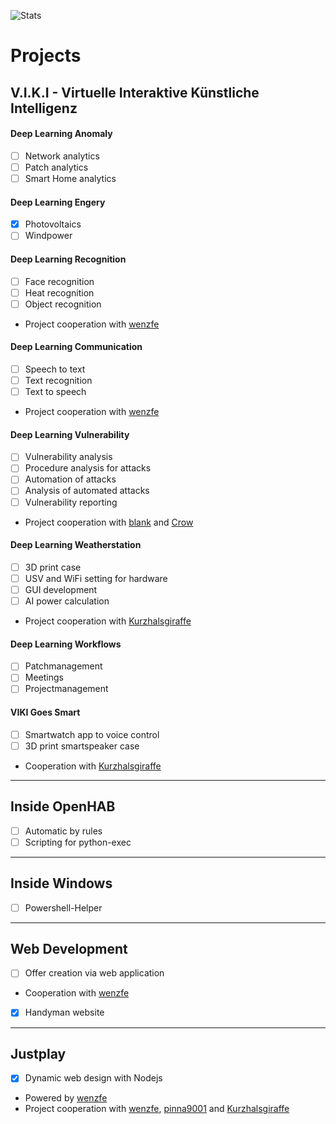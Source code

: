![Stats](https://github-readme-stats.vercel.app/api?username=fotox&theme=react&show_icons=true)

# Projects
## V.I.K.I - Virtuelle Interaktive Künstliche Intelligenz 
#### Deep Learning Anomaly
- [ ] Network analytics
- [ ] Patch analytics
- [ ] Smart Home analytics

#### Deep Learning Engery
- [x] Photovoltaics
- [ ] Windpower

#### Deep Learning Recognition
- [ ] Face recognition
- [ ] Heat recognition
- [ ] Object recognition
- Project cooperation with [wenzfe](https://github.com/wenzfe)

#### Deep Learning Communication
- [ ] Speech to text
- [ ] Text recognition
- [ ] Text to speech
- Project cooperation with [wenzfe](https://github.com/wenzfe)

#### Deep Learning Vulnerability
- [ ] Vulnerability analysis
- [ ] Procedure analysis for attacks
- [ ] Automation of attacks
- [ ] Analysis of automated attacks
- [ ] Vulnerability reporting
- Project cooperation with [blank](https://github.com/blanks-hub) and [Crow](https://github.com/InfoSec-Crow)

#### Deep Learning Weatherstation
- [ ] 3D print case
- [ ] USV and WiFi setting for hardware
- [ ] GUI development
- [ ] AI power calculation
- Project cooperation with [Kurzhalsgiraffe](https://github.com/Kurzhalsgiraffe)

#### Deep Learning Workflows
- [ ] Patchmanagement
- [ ] Meetings
- [ ] Projectmanagement

#### VIKI Goes Smart
- [ ] Smartwatch app to voice control 
- [ ] 3D print smartspeaker case
- Cooperation with [Kurzhalsgiraffe](https://github.com/Kurzhalsgiraffe)

---

## Inside OpenHAB
- [ ] Automatic by rules
- [ ] Scripting for python-exec

---

## Inside Windows
- [ ] Powershell-Helper

----

## Web Development
- [ ] Offer creation via web application
- Cooperation with [wenzfe](https://github.com/wenzfe)
- [x] Handyman website

----

## Justplay
- [x] Dynamic web design with Nodejs
- Powered by [wenzfe](https://github.com/wenzfe)
- Project cooperation with [wenzfe](https://github.com/wenzfe), [pinna9001](https://github.com/pinna9001) and [Kurzhalsgiraffe](https://github.com/Kurzhalsgiraffe)
